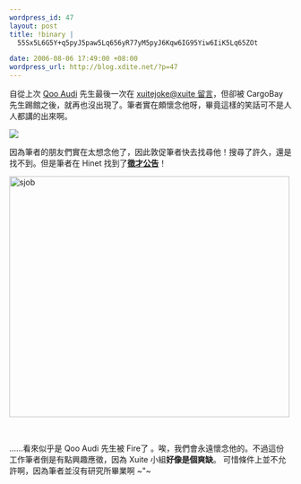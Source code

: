 ```yaml
--- 
wordpress_id: 47
layout: post
title: !binary |
  55Sx5L6G5Y+q5pyJ5paw5Lq656yR77yM5pyJ6Kqw6IG95Yiw6IiK5Lq65ZOt

date: 2006-08-06 17:49:00 +08:00
wordpress_url: http://blog.xdite.net/?p=47
---
```

<p>自從上次 <a href="http://blog.xuite.net/aboutme.phtml?mid=11922566">Qoo Audi</a> 先生最後一次在 <a href="http://blog.xuite.net/xuitejoke/xuitejoke/7550526#2983925">xuitejoke@xuite 留言</a>，但卻被 CargoBay 先生踢館之後，就再也沒出現了。筆者實在頗懷念他呀，畢竟這樣的笑話可不是人人都講的出來啊。</p><p>  <img src="http://static.flickr.com/77/207870919_d97852b13c_o.jpg" border="0" />   </p><p>因為筆者的朋友們實在太想念他了，因此敦促筆者快去找尋他！搜尋了許久，還是找不到。但是筆者在 Hinet 找到了<font color="#ff0000"><strong><a href="http://www.cht.com.tw/CompanyCat.php?CatID=4&amp;NewsID=1006&amp;Page=HotNewsDetail">徵才公告</a></strong></font>！</p><p>   <a href="http://www.flickr.com/photos/49274115@N00/207873225/" title="Photo Sharing"><img src="http://static.flickr.com/70/207873225_94576d6672.jpg" border="0" alt="sjob" width="500" height="430" /></a>  </p><p>&nbsp;</p><p>......看來似乎是 Qoo Audi 先生被 Fire了 。唉，我們會永遠懷念他的。不過這份工作筆者倒是有點興趣應徵，因為 Xuite 小組<strong>好像是個爽缺</strong>。  可惜條件上並不允許啊，因為筆者並沒有研究所畢業啊 ~&quot;~</p>
